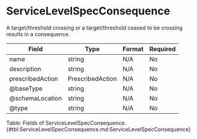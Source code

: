 <!--
    ATTENTION: This file was generated via gradle!
               Do NOT manually edit this file! Any such changes will be overwritten!
-->

# ServiceLevelSpecConsequence

A target/threshold crossing or a target/threshold ceased to be crossing results in a consequence.

| Field | Type | Format | Required |
|-------|---|--------|---|
| name | string | N/A | No |
| description | string | N/A | No |
| prescribedAction | PrescribedAction | N/A | No |
| \@baseType | string | N/A | No |
| \@schemaLocation | string | N/A | No |
| \@type | string | N/A | No |

Table: Fields of ServiceLevelSpecConsequence. {#tbl:ServiceLevelSpecConsequence.md:ServiceLevelSpecConsequence}
